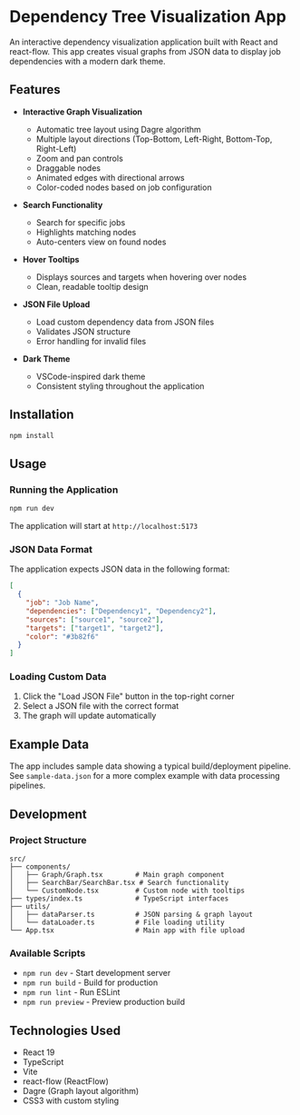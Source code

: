 # Dependency Tree Visualization App

An interactive dependency visualization application built with React and react-flow. This app creates visual graphs from JSON data to display job dependencies with a modern dark theme.

## Features

- **Interactive Graph Visualization**
  - Automatic tree layout using Dagre algorithm
  - Multiple layout directions (Top-Bottom, Left-Right, Bottom-Top, Right-Left)
  - Zoom and pan controls
  - Draggable nodes
  - Animated edges with directional arrows
  - Color-coded nodes based on job configuration

- **Search Functionality**
  - Search for specific jobs
  - Highlights matching nodes
  - Auto-centers view on found nodes

- **Hover Tooltips**
  - Displays sources and targets when hovering over nodes
  - Clean, readable tooltip design

- **JSON File Upload**
  - Load custom dependency data from JSON files
  - Validates JSON structure
  - Error handling for invalid files

- **Dark Theme**
  - VSCode-inspired dark theme
  - Consistent styling throughout the application

## Installation

```bash
npm install
```

## Usage

### Running the Application

```bash
npm run dev
```

The application will start at `http://localhost:5173`

### JSON Data Format

The application expects JSON data in the following format:

```json
[
  {
    "job": "Job Name",
    "dependencies": ["Dependency1", "Dependency2"],
    "sources": ["source1", "source2"],
    "targets": ["target1", "target2"],
    "color": "#3b82f6"
  }
]
```

### Loading Custom Data

1. Click the "Load JSON File" button in the top-right corner
2. Select a JSON file with the correct format
3. The graph will update automatically

## Example Data

The app includes sample data showing a typical build/deployment pipeline. See `sample-data.json` for a more complex example with data processing pipelines.

## Development

### Project Structure

```
src/
├── components/
│   ├── Graph/Graph.tsx        # Main graph component
│   ├── SearchBar/SearchBar.tsx # Search functionality
│   └── CustomNode.tsx         # Custom node with tooltips
├── types/index.ts             # TypeScript interfaces
├── utils/
│   ├── dataParser.ts          # JSON parsing & graph layout
│   └── dataLoader.ts          # File loading utility
└── App.tsx                    # Main app with file upload
```

### Available Scripts

- `npm run dev` - Start development server
- `npm run build` - Build for production
- `npm run lint` - Run ESLint
- `npm run preview` - Preview production build

## Technologies Used

- React 19
- TypeScript
- Vite
- react-flow (ReactFlow)
- Dagre (Graph layout algorithm)
- CSS3 with custom styling